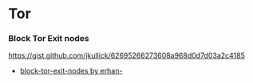 # Tor

### Block Tor Exit nodes
https://gist.github.com/jkullick/62695266273608a968d0d7d03a2c4185
- [block-tor-exit-nodes by  erhan-](https://github.com/erhan-/block-tor-exit-nodes/blob/main/blocktor.sh)
